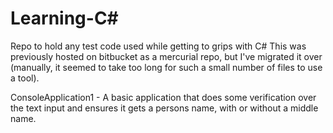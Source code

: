 Learning-C#
===========

Repo to hold any test code used while getting to grips with C#
This was previously hosted on bitbucket as a mercurial repo, but I've migrated it over (manually, it seemed to take too long for such a small number of files to use a tool).

ConsoleApplication1 - A basic application that does some verification over the text input and ensures it gets a persons name, with or without a middle name.